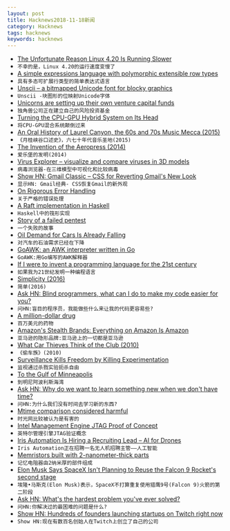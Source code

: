 ```yaml
---
layout: post
title: Hacknews2018-11-18新闻
category: Hacknews
tags: hacknews
keywords: hacknews
---
```




- [The Unfortunate Reason Linux 4.20 Is Running Slower](https://www.phoronix.com/scan.php?page=article&amp;item=linux-420-bisect&amp;num=1)
- `不幸的是，Linux 4.20的运行速度变慢了`
- [A simple expressions language with polymorphic extensible row types](https://github.com/willtim/Expresso)
- `具有多态可扩展行类型的简单表达式语言`
- [Unscii – a bitmapped Unicode font for blocky graphics](http://pelulamu.net/unscii/)
- `Unscii -块图形的位映射Unicode字体`
- [Unicorns are setting up their own venture capital funds](https://www.bloomberg.com/opinion/articles/2018-11-15/unicorns-starting-their-own-vcs-welcome-to-peak-tech)
- `独角兽公司正在建立自己的风险投资基金`
- [Turning the CPU-GPU Hybrid System on Its Head](https://www.nextplatform.com/2018/11/16/turning-the-cpu-gpu-hybrid-system-on-its-head/)
- `将CPU-GPU混合系统颠倒过来`
- [An Oral History of Laurel Canyon, the 60s and 70s Music Mecca (2015)](https://www.vanityfair.com/culture/2015/02/laurel-canyon-music-scene)
- `《月桂峡谷口述史》，六七十年代音乐圣地(2015)`
- [The Invention of the Aeropress (2014)](https://priceonomics.com/the-invention-of-the-aeropress/)
- `爱乐堡的发明(2014)`
- [Virus Explorer – visualize and compare viruses in 3D models](https://www.hhmi.org/biointeractive/virus-explorer)
- `病毒浏览器-在三维模型中可视化和比较病毒`
- [Show HN: Gmail Classic – CSS for Reverting Gmail&#39;s New Look](https://github.com/shellscape/gmail-classic)
- `显示HN: Gmail经典- CSS恢复Gmail的新外观`
- [On Rigorous Error Handling](http://250bpm.com/blog:140)
- `关于严格的错误处理`
- [A Raft implementation in Haskell](https://github.com/adjoint-io/raft)
- `Haskell中的筏形实现`
- [Story of a failed pentest](https://threader.app/thread/1063423110513418240)
- `一个失败的故事`
- [Oil Demand for Cars Is Already Falling](https://www.bloomberg.com/opinion/articles/2018-11-16/oil-demand-for-cars-and-transportation-is-already-falling)
- `对汽车的石油需求已经在下降`
- [GoAWK: an AWK interpreter written in Go](https://benhoyt.com/writings/goawk/)
- `GoAWK:用Go编写的AWK解释器`
- [If I were to invent a programming language for the 21st century](https://wordsandbuttons.online/if_i_were_to_invent_a_programming_language_for_the_21st_century.html)
- `如果我为21世纪发明一种编程语言`
- [Simplicity (2016)](https://plato.stanford.edu/entries/simplicity/)
- `简单(2016)`
- [Ask HN: Blind programmers, what can I do to make my code easier for you?](item?id=18478776)
- `问HN:盲目的程序员，我能做些什么来让我的代码更容易些?`
- [A million-dollar drug](https://newsinteractives.cbc.ca/longform/glybera)
- `百万美元的药物`
- [Amazon&#39;s Stealth Brands: Everything on Amazon Is Amazon](https://www.nytimes.com/2018/11/15/style/this-is-also-amazon.html)
- `亚马逊的隐形品牌:亚马逊上的一切都是亚马逊`
- [What Car Thieves Think of the Club (2010)](http://freakonomics.com/2010/06/08/what-car-thieves-think-of-the-club/)
- `《偷车族》(2010)`
- [Surveillance Kills Freedom by Killing Experimentation](https://www.wired.com/story/mcsweeneys-excerpt-the-right-to-experiment/)
- `监视通过杀戮实验扼杀自由`
- [To the Gulf of Minneapolis](https://streets.mn/2018/11/16/to-the-gulf-of-minneapolis/)
- `到明尼阿波利斯海湾`
- [Ask HN: Why do we want to learn something new when we don&#39;t have time?](item?id=18476626)
- `问HN:为什么我们没有时间去学习新的东西?`
- [Mtime comparison considered harmful](https://apenwarr.ca/log/20181113)
- `时光网比较被认为是有害的`
- [Intel Management Engine JTAG Proof of Concept](https://github.com/ptresearch/IntelTXE-PoC)
- `英特尔管理引擎JTAG验证概念`
- [Iris Automation Is Hiring a Recruiting Lead – AI for Drones](http://www.irisonboard.com/careers/)
- `Iris Automation正在招聘一名无人机招聘主管——人工智能`
- [Memristors built with 2-nanometer-thick parts](https://arstechnica.com/science/2018/11/memristors-built-with-2-nanometer-thick-parts/)
- `记忆电阻器由2纳米厚的部件组成`
- [Elon Musk Says SpaceX Isn&#39;t Planning to Reuse the Falcon 9 Rocket&#39;s second stage](https://www.bloomberg.com/news/articles/2018-11-17/musk-spacex-not-planning-to-reuse-falcon-9-aims-to-speed-bfr)
- `埃隆•马斯克(Elon Musk)表示，SpaceX不打算重复使用猎鹰9号(Falcon 9)火箭的第二阶段`
- [Ask HN: What&#39;s the hardest problem you&#39;ve ever solved?](item?id=18477387)
- `问HN:你解决过的最困难的问题是什么?`
- [Show HN: Hundreds of founders launching startups on Twitch right now](https://24hrstartup.com/)
- `Show HN:现在有数百名创始人在Twitch上创立了自己的公司`

